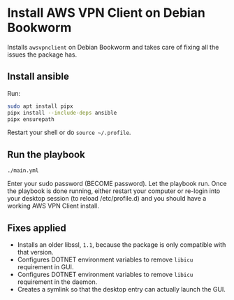# Install AWS VPN Client on Debian Bookworm

Installs `awsvpnclient` on Debian Bookworm and takes care of fixing all the issues
the package has.

## Install ansible

Run:

```sh
sudo apt install pipx
pipx install --include-deps ansible
pipx ensurepath
```

Restart your shell or do `source ~/.profile`.

## Run the playbook

```
./main.yml
```

Enter your sudo password (BECOME password). Let the playbook run. Once the
playbook is done running, either restart your computer or re-login into
your desktop session (to reload /etc/profile.d) and you should have a working
AWS VPN Client install.

## Fixes applied

- Installs an older libssl, `1.1`, because the package is only compatible with that version.
- Configures DOTNET environment variables to remove `libicu` requirement in GUI.
- Configures DOTNET environment variables to remove `libicu` requirement in the daemon.
- Creates a symlink so that the desktop entry can actually launch the GUI.
